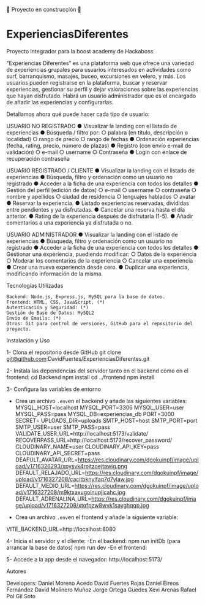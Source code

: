 🚧 Proyecto en construcción 🚧 

# ExperienciasDiferentes

Proyecto integrador para la boost academy de Hackaboss.

"Experiencias Diferentes" es una plataforma web que ofrece una variedad de experiencias grupales para usuarios interesados en actividades como surf, barranquismo, masajes, buceo, excursiones en velero, y más. Los usuarios pueden registrarse en la plataforma, buscar y reservar experiencias, gestionar su perfil y dejar valoraciones sobre las experiencias que hayan disfrutado. Habrá un usuario administrador que es el encargado de añadir las experiencias y configurarlas.

Detallamos ahora qué puede hacer cada tipo de usuario:

USUARIO NO REGISTRADO
● Visualizar la landing con el listado de experiencias
● Búsqueda / filtro por:
○ palabra (en título, descripción o localidad)
○ rango de precio
○ rango de fechas
● Ordenación experiencias (fecha, rating, precio, número de plazas)
● Registro (con envío e-mail de validación)
○ e-mail
○ username
○ Contraseña
● Login con enlace de recuperación contraseña

USUARIO REGISTRADO / CLIENTE
● Visualizar la landing con el listado de experiencias
● Búsqueda, filtro y ordenación como un usuario no registrado
● Acceder a la ficha de una experiencia con todos los detalles
● Gestión del perfil (edición de datos)
○ e-mail
○ username
○ contraseña
○ nombre y apellidos
○ ciudad de residencia
○ lenguajes hablados
○ avatar
● Reservar la experiencia.
● Listado experiencias reservadas, divididas entre pendientes y ya disfrutadas.
● Cancelar una reserva hasta el día anterior.
● Rating de la experiencia después de disfrutarla (1-5).
● Añadir comentarios a una experiencia ya disfrutada o no.

USUARIO ADMINISTRADOR
● Visualizar la landing con el listado de experiencias
● Búsqueda, filtro y ordenación como un usuario no registrado
● Acceder a la ficha de una experiencia con todos los detalles
● Gestionar una experiencia, puediendo modificar:
○ Datos de la experiencia
○ Moderar los comentarios de la experiencia
○ Cancelar una experiencia
● Crear una nueva experiencia desde cero.
● Duplicar una experiencia, modificando información de la misma.

Tecnologías Utilizadas

    Backend: Node.js, Express.js, MySQL para la base de datos.
    Frontend: HTML, CSS, JavaScript, (*)
    Autenticación y Seguridad: (*)
    Gestión de Base de Datos: MySQL2
    Envío de Emails: (*)
    Otros: Git para control de versiones, GitHub para el repositorio del proyecto.

Instalación y Uso

1- Clona el repositorio desde GitHub
git clone git@github.com:DavidFuertes/ExperienciasDiferentes.git

2- Instala las dependencias del servidor tanto en el backend como en el frontend:
cd Backend
npm install
cd ../frontend
npm install

3- Configura las variables de entorno

- Crea un archivo `.env`en el backend y añade las siguientes variables:
  MYSQL_HOST=localhost
  MYSQL_PORT=3306
  MYSQL_USER=user
  MYSQL_PASS=pass
  MYSQL_DB=experiencias_db
  PORT=3000
  SECRET=
  UPLOADS_DIR=uploads
  SMTP_HOST=host
  SMTP_PORT=port
  SMTP_USER=user
  SMTP_PASS=pass
  VALIDATE_USER_URL=http://localhost:5173/validate/
  RECOVERPASS_URL=http://localhost:5173/recover_password/
  CLOUDINARY_NAME=user
  CLOUDINARY_API_KEY=pass
  CLOUDINARY_API_SECRET=pass
  DEAFULT_AVATAR_URL=https://res.cloudinary.com/dgokuinpf/image/upload/v1716326293/xpysvk4rojtzoejtawjg.png
  DEFAULT_RELAJADO_URL=https://res.cloudinary.com/dgokuinpf/image/upload/v1716327208/cacitbknylfaq7d7ylaw.jpg
  DEFAULT_MEDIO_URL=https://res.cloudinary.com/dgokuinpf/image/upload/v1716327208/m9ktxaxugoinupjicahc.jpg
  DEFAULT_ADRENALINA_URL=https://res.cloudinary.com/dgokuinpf/image/upload/v1716327208/xtqfpzw8wvk1sayghqqp.jpg

- Crea un archivo `.env`en el frontend y añade la siguiente variable:

VITE_BACKEND_URL=http://localhost:8080

4- Inicia el servidor y el cliente:
-En el backend:
npm run initDb (para arrancar la base de datos)
npm run dev
-En el frontend:

5- Accede a la app desde el navegador:
http://localhost:5173/

Autores

Developers:
Daniel Moreno Acedo
David Fuertes Rojas
Daniel Eireos Fernández
David Molinero Muñoz
Jorge Ortega Guedes
Xevi Arenas Rafael
Pol Gil Soto
